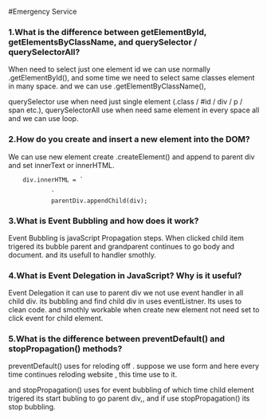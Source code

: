 #Emergency Service

### 1.What is the difference between getElementById, getElementsByClassName, and querySelector / querySelectorAll?

When need to select just one element id we can use normally .getElementById(),
and some time we need to select same classes element in many space. and we can use .getElementByClassName(),

querySelector use when need just single element (.class / #id / div / p / span etc.),
querySelectorAll use when need same element in every space all and we can use loop.

### 2.How do you create and insert a new element into the DOM?

We can use new element create .createElement()
and append to parent div and set innerText or innerHTML.
```const div = document.createElement('div');
    div.innerHTML = `
            
            `
            parentDiv.appendChild(div);
```

### 3.What is Event Bubbling and how does it work?

Event Bubbling is javaScript Propagation steps. When clicked child item trigered its bubble parent and grandparent continues to go body and document. and its usefull to handler smothly.

### 4.What is Event Delegation in JavaScript? Why is it useful?

Event Delegation it can use to parent div we not use event handler in all child div. its bubbling and find child div in uses eventListner. 
Its uses to clean code. and smothly workable when create new element not need set to click event for child element.

### 5.What is the difference between preventDefault() and stopPropagation() methods?

preventDefault() uses for reloding off . suppose we use form and here every time continues reloding website , this time use to it.

and stopPropagation() uses for event bubbling of which time child element trigered its start bubling to go parent div,, and if use stopPropagation() its stop bubbling.
